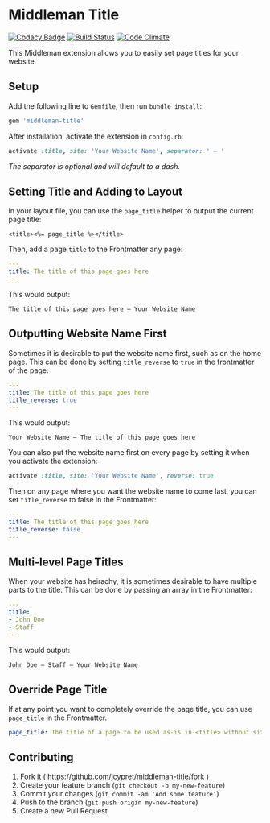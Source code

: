 # Middleman Title
[![Codacy Badge](https://api.codacy.com/project/badge/Grade/3a4898c9e6d746c9a02f02c25496b8c9)](https://www.codacy.com/app/jcypret/middleman-title?utm_source=github.com&utm_medium=referral&utm_content=jcypret/middleman-title&utm_campaign=badger)
[![Build Status](https://travis-ci.org/jcypret/middleman-title.svg?branch=master)](https://travis-ci.org/jcypret/middleman-title)
[![Code Climate](https://codeclimate.com/github/jcypret/middleman-title.png)](https://codeclimate.com/github/jcypret/middleman-title)

This Middleman extension allows you to easily set page titles for your website.

## Setup
Add the following line to `Gemfile`, then run `bundle install`:

```Ruby
gem 'middleman-title'
```

After installation, activate the extension in `config.rb`:

```Ruby
activate :title, site: 'Your Website Name', separator: ' — '
```

*The separator is optional and will default to a dash.*


## Setting Title and Adding to Layout

In your layout file, you can use the `page_title` helper to output the current page title:

```HTML+ERB
<title><%= page_title %></title>
```

Then, add a page `title` to the Frontmatter any page:

```YAML
---
title: The title of this page goes here
---
```

This would output:

```Text
The title of this page goes here — Your Website Name
```

## Outputting Website Name First

Sometimes it is desirable to put the website name first, such as on the home page. This can be done by setting `title_reverse` to `true` in the frontmatter of the page.

```YAML
---
title: The title of this page goes here
title_reverse: true
---
```

This would output:

```Text
Your Website Name — The title of this page goes here
```

You can also put the website name first on every page by setting it when you activate the extension:

```Ruby
activate :title, site: 'Your Website Name', reverse: true
```

Then on any page where you want the website name to come last, you can set `title_reverse` to false in the Frontmatter:

```YAML
---
title: The title of this page goes here
title_reverse: false
---
```


## Multi-level Page Titles

When your website has heirachy, it is sometimes desirable to have multiple parts to the title. This can be done by passing an array in the Frontmatter:

```YAML
---
title:
- John Doe
- Staff
---
```

This would output:

```Text
John Doe — Staff — Your Website Name
```

## Override Page Title

If at any point you want to completely override the page title, you can use `page_title` in the Frontmatter.

```YAML
page_title: The title of a page to be used as-is in <title> without site name
```

## Contributing

1. Fork it ( https://github.com/jcypret/middleman-title/fork )
2. Create your feature branch (`git checkout -b my-new-feature`)
3. Commit your changes (`git commit -am 'Add some feature'`)
4. Push to the branch (`git push origin my-new-feature`)
5. Create a new Pull Request

